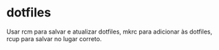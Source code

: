# dotfiles

Usar rcm para salvar e atualizar dotfiles, mkrc para adicionar às dotfiles, rcup para salvar no lugar correto.
